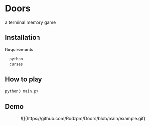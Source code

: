 # Doors

a terminal memory game


## Installation

Requirements

```bash
  python
  curses
```
    
## How to play

```bash
python3 main.py
```


## Demo

<p align="center">
    ![](https://github.com/Rodzpm/Doors/blob/main/example.gif)
</p>
